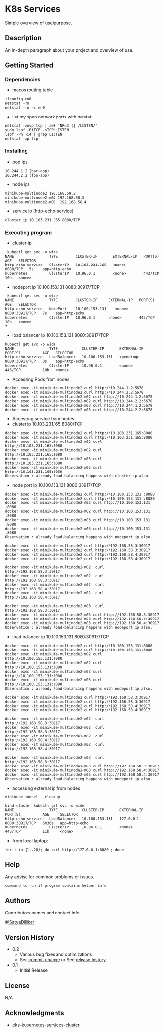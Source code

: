 # K8s Services

Simple overview of use/purpose.

## Description

An in-depth paragraph about your project and overview of use.

## Getting Started

### Dependencies

* macos routing table

```
ifconfig en0
netstat -rn
netstat -rn -i en0
```

* list my open network ports with netstat:

```
netstat -anvp tcp | awk 'NR<3 || /LISTEN/'
sudo lsof -PiTCP -sTCP:LISTEN
lsof -Pn -i4 | grep LISTEN
netstat -ap tcp
```

### Installing


* pod ips
```
10.244.1.2 (bar-app)
10.244.2.2 (foo-app)
```
* node ips
```
minikube-multinode2 192.168.58.2
minikube-multinode2-m02 192.168.58.3
minikube-multinode2-m03  192.168.58.4
```

* service ip (http-echo-service)
```
cluster ip 10.103.231.165 8080/TCP
```

### Executing program

* cluster-ip
```
 kubectl get svc -o wide
NAME                TYPE        CLUSTER-IP       EXTERNAL-IP   PORT(S)    AGE   SELECTOR
http-echo-service   ClusterIP   10.103.231.165   <none>        8080/TCP   5s    app=http-echo
kubernetes          ClusterIP   10.96.0.1        <none>        443/TCP    10h   <none>
```

* nodeport ip 10.100.153.131   8080:30917/TCP
```
 kubectl get svc -o wide
NAME                TYPE        CLUSTER-IP     EXTERNAL-IP   PORT(S)          AGE   SELECTOR
http-echo-service   NodePort    10.100.153.131    <none>        8080:30917/TCP   7s    app=http-echo
kubernetes          ClusterIP   10.96.0.1      <none>        443/TCP          10h   <none>
➜  
```

* load balancer ip 10.100.153.131  8080:30917/TCP
```
kubectl get svc -o wide
NAME                TYPE           CLUSTER-IP       EXTERNAL-IP   PORT(S)          AGE   SELECTOR
http-echo-service   LoadBalancer   10.100.153.131   <pending>     8080:30917/TCP   3s    app=http-echo
kubernetes          ClusterIP      10.96.0.1        <none>        443/TCP          10h   <none>
```


* Accessing Pods from nodes
```
docker exec -it minikube-multinode2 curl http://10.244.1.2:5678
docker exec -it minikube-multinode2 curl http://10.244.2.2:5678
docker exec -it minikube-multinode2-m02 curl http://10.244.1.2:5678
docker exec -it minikube-multinode2-m02 curl http://10.244.2.2:5678
docker exec -it minikube-multinode2-m03 curl http://10.244.1.2:5678
docker exec -it minikube-multinode2-m03 curl http://10.244.2.2:5678
```

* Accessing service from nodes
* cluster ip 10.103.231.165 8080/TCP

```
docker exec -it minikube-multinode2 curl http://10.103.231.165:8080
docker exec -it minikube-multinode2 curl http://10.103.231.165:8080
docker exec -it minikube-multinode2-m02 curl http://10.103.231.165:8080
docker exec -it minikube-multinode2-m02 curl http://10.103.231.165:8080
docker exec -it minikube-multinode2-m03 curl http://10.103.231.165:8080
docker exec -it minikube-multinode2-m03 curl http://10.103.231.165:8080
Observation : already load-balancing happens with cluster-ip also.
```

* node port ip 10.100.153.131   8080:30917/TCP
```
docker exec -it minikube-multinode2 curl http://10.100.153.131 :8080
docker exec -it minikube-multinode2 curl http://10.100.153.131 :8080
docker exec -it minikube-multinode2-m02 curl http://10.100.153.131 :8080
docker exec -it minikube-multinode2-m02 curl http://10.100.153.131 :8080
docker exec -it minikube-multinode2-m03 curl http://10.100.153.131 :8080
docker exec -it minikube-multinode2-m03 curl http://10.100.153.131 :8080
Observation : already load-balancing happens with nodeport ip also.
```

```
docker exec -it minikube-multinode2 curl http://192.168.58.3:30917
docker exec -it minikube-multinode2 curl http://192.168.58.3:30917
docker exec -it minikube-multinode2 curl http://192.168.58.4:30917
docker exec -it minikube-multinode2 curl http://192.168.58.4:30917
```

```
docker exec -it minikube-multinode2-m02  curl http://192.168.58.3:30917
docker exec -it minikube-multinode2-m02  curl http://192.168.58.3:30917
docker exec -it minikube-multinode2-m02  curl http://192.168.58.4:30917
docker exec -it minikube-multinode2-m02  curl http://192.168.58.4:30917
```

```
docker exec -it minikube-multinode2-m03  curl http://192.168.58.3:30917
docker exec -it minikube-multinode2-m03 curl http://192.168.58.3:30917
docker exec -it minikube-multinode2-m03 curl http://192.168.58.4:30917
docker exec -it minikube-multinode2-m03 curl http://192.168.58.4:30917
Observation : already load-balancing happens with nodeport ip also.
```

* load balancer ip 10.100.153.131  8080:30917/TCP

```
docker exec -it minikube-multinode2 curl http://10.100.153.131:8080
docker exec -it minikube-multinode2 curl http://10.100.153.131:8080
docker exec -it minikube-multinode2-m02 curl http://10.100.153.131:8080
docker exec -it minikube-multinode2-m02 curl http://10.100.153.131:8080
docker exec -it minikube-multinode2-m03 curl http://10.100.153.131:8080
docker exec -it minikube-multinode2-m03 curl http://10.100.153.131:8080
Observation : already load-balancing happens with nodeport ip also.
```

```
docker exec -it minikube-multinode2 curl http://192.168.58.3:30917
docker exec -it minikube-multinode2 curl http://192.168.58.3:30917
docker exec -it minikube-multinode2 curl http://192.168.58.4:30917
docker exec -it minikube-multinode2 curl http://192.168.58.4:30917
```

```
docker exec -it minikube-multinode2-m02  curl http://192.168.58.3:30917
docker exec -it minikube-multinode2-m02  curl http://192.168.58.3:30917
docker exec -it minikube-multinode2-m02  curl http://192.168.58.4:30917
docker exec -it minikube-multinode2-m02  curl http://192.168.58.4:30917
```

```
docker exec -it minikube-multinode2-m03  curl http://192.168.58.3:30917
docker exec -it minikube-multinode2-m03 curl http://192.168.58.3:30917
docker exec -it minikube-multinode2-m03 curl http://192.168.58.4:30917
docker exec -it minikube-multinode2-m03 curl http://192.168.58.4:30917
Observation : already load-balancing happens with nodeport ip also.
```

* accessing external ip from nodes
```
minikube tunnel --cleanup
```

```
kind-cluster kubectl get svc -o wide
NAME                TYPE           CLUSTER-IP       EXTERNAL-IP   PORT(S)          AGE     SELECTOR
http-echo-service   LoadBalancer   10.100.153.131   127.0.0.1     8080:30917/TCP   6m36s   app=http-echo
kubernetes          ClusterIP      10.96.0.1        <none>        443/TCP          11h     <none>
```

* from local laptop:
```
for i in {1..20}; do curl http://127.0.0.1:8080 ; done
```

## Help

Any advise for common problems or issues.
```
command to run if program contains helper info
```

## Authors

Contributors names and contact info

[@SatyaDillikar](https://twitter.com/SatyaDillikar)

## Version History

* 0.2
    * Various bug fixes and optimizations
    * See [commit change]() or See [release history]()
* 0.1
    * Initial Release

## License

N/A

## Acknowledgments

* [eks-kubernetes-services-cluster](https://aws.amazon.com/premiumsupport/knowledge-center/eks-kubernetes-services-cluster/)